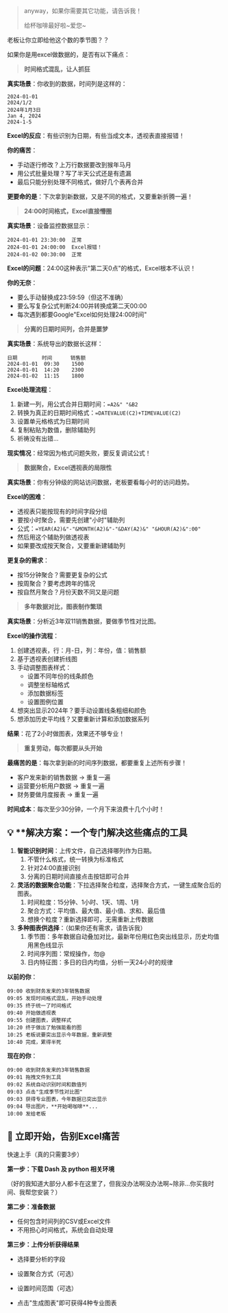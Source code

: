 > anyway，如果你需要其它功能，请告诉我！
> 
> 给杯咖啡最好啦~爱您~
>


老板让你立即给他这个数的季节图？？

如果你是用excel做数据的，是否有以下痛点：

> **时间格式混乱，让人抓狂**

**真实场景**：你收到的数据，时间列是这样的：

```
2024-01-01
2024/1/2  
2024年1月3日
Jan 4, 2024
2024-1-5
```

**Excel的反应**：有些识别为日期，有些当成文本，透视表直接报错！

**你的痛苦**：

- 手动逐行修改？上万行数据要改到猴年马月
- 用公式批量处理？写了半天公式还是有遗漏
- 最后只能分别处理不同格式，做好几个表再合并

**更要命的是**：下次拿到新数据，又是不同的格式，又要重新折腾一遍！

> **24:00时间格式，Excel直接懵圈**

**真实场景**：设备监控数据显示：

```
2024-01-01 23:30:00  正常
2024-01-01 24:00:00  Excel报错！
2024-01-02 00:30:00  正常
```

**Excel的问题**：24:00这种表示"第二天0点"的格式，Excel根本不认识！

**你的无奈**：

- 要么手动替换成23:59:59（但这不准确）
- 要么写复杂公式判断24:00并转换成第二天00:00
- 每次遇到都要Google"Excel如何处理24:00时间"

> **分离的日期时间列，合并是噩梦**

**真实场景**：系统导出的数据长这样：

```
日期        时间      销售额
2024-01-01  09:30    1500
2024-01-01  14:20    2300
2024-01-02  11:15    1800
```

**Excel处理流程**：

1. 新建一列，用公式合并日期时间：`=A2&" "&B2`
2. 转换为真正的日期时间格式：`=DATEVALUE(C2)+TIMEVALUE(C2)`
3. 设置单元格格式为日期时间
4. 复制粘贴为数值，删除辅助列
5. 祈祷没有出错...

**现实情况**：经常因为格式问题失败，要反复调试公式！

> **数据聚合，Excel透视表的局限性**

**真实场景**：你有分钟级的网站访问数据，老板要看每小时的访问趋势。

**Excel的困难**：

- 透视表只能按现有的时间字段分组
- 要按小时聚合，需要先创建"小时"辅助列
- 公式：`=YEAR(A2)&"-"&MONTH(A2)&"-"&DAY(A2)&" "&HOUR(A2)&":00"`
- 然后用这个辅助列做透视表
- 如果要改成按天聚合，又要重新建辅助列

**更复杂的需求**：

- 按15分钟聚合？需要更复杂的公式
- 按周聚合？要考虑跨年的情况
- 按自然月聚合？月份天数不同又是问题

> **多年数据对比，图表制作繁琐**

**真实场景**：分析近3年双11销售数据，要做季节性对比图。

**Excel的操作流程**：

1. 创建透视表，行：月-日，列：年份，值：销售额
2. 基于透视表创建折线图
3. 手动调整图表样式：
   - 设置不同年份的线条颜色
   - 调整坐标轴格式
   - 添加数据标签
   - 设置图例位置
4. 想突出显示2024年？要手动设置线条粗细和颜色
5. 想添加历史平均线？又要重新计算和添加数据系列

**结果**：花了2小时做图表，效果还不够专业！

> **重复劳动，每次都要从头开始**

**最痛苦的是**：每次拿到新的时间序列数据，都要重复上述所有步骤！

- 客户发来新的销售数据 → 重复一遍
- 运营要分析用户数据 → 重复一遍
- 财务要做月度报表 → 重复一遍

**时间成本**：每次至少30分钟，一个月下来浪费十几个小时！

## 💡 **解决方案：一个专门解决这些痛点的工具

1. **智能识别时间**：上传文件，自己选择哪列作为日期。
   1. 不管什么格式，统一转换为标准格式
   2. 针对24:00直接识别
   3. 分离的日期时间直接点击按钮即可合并
2. **灵活的数据聚合功能**：下拉选择聚合粒度，选择聚合方式，一键生成聚合后的图表。
   1. 时间粒度：15分钟、1小时、1天、1周、1月
   2. 聚合方式：平均值、最大值、最小值、求和、最后值
   3. 想换个粒度？重新选择即可，无需重新上传数据
3. **多种图表供选择**：（如果你还有需求，请告诉我）
   1. 季节图：多年数据自动叠加对比，最新年份用红色突出线显示，历史均值用黑色线显示
   2. 时间序列图：常规操作，勿@
   3. 日内特征图：多日的日内均值，分析一天24小时的规律

**以前的你**：

```
09:00 收到财务发来的3年销售数据
09:05 发现时间格式混乱，开始手动处理
09:35 终于统一了时间格式
09:40 开始做透视表
09:55 创建图表，调整样式
10:20 终于做出了勉强能看的图
10:25 老板说要突出显示今年数据，重新调整
10:40 完成，累得半死
```

**现在的你**：

```
09:00 收到财务发来的3年销售数据
09:01 拖拽文件到工具
09:02 系统自动识别时间和数值列
09:03 点击"生成季节性对比图"
09:03 获得专业图表，今年数据已突出显示
09:04 导出图片，**开始喝咖啡**...
10:00 发给老板
```

## 🎯 立即开始，告别Excel痛苦

快速上手（真的只需要3步）

**第一步：下载 Dash 及 python 相关环境**

（好的我知道大部分人都卡在这里了，但我没办法啊没办法啊~除非...你买我时间、我帮您安装？）

**第二步：准备数据**

- 任何包含时间列的CSV或Excel文件
- 不用担心时间格式，系统会自动处理

**第三步：上传分析获得结果**

- 选择要分析的字段
- 设置聚合方式（可选）
- 设置时间范围（可选）


- 点击"生成图表"即可获得4种专业图表
